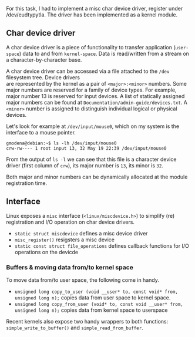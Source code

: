 
For this task, I had to implement a misc char device driver,
register under /dev/eudtypytla. The driver has been implemented as a
kernel module.

## Char device driver 

A char device driver is a piece of functionality to transfer application (`user-space`) data to and from `kernel-space`. Data is read/written from a stream on a character-by-character base.

A char device driver can be accessed via a file attached to the `/dev` filesystem tree. Device drivers	
are represented by the kernel as a pair of `<major>:<minor>` numbers. Some major numbers
are reserved for a family of device types. For example, major number 13 is reserved for input devices.
A list of statically assigned major numbers can be found at `Documentation/admin-guide/devices.txt`.
A `<minor>` number is assigned to distinguish individual logical or physical devices. 

Let's look for example at `/dev/input/mouse0`, which on my system is the interface to a mouse pointer.
```
gmodena@debian:~$ ls -lh /dev/input/mouse0
crw-rw---- 1 root input 13, 32 May 19 22:39 /dev/input/mouse0
```
From the output of `ls -l` we can see that this file is a character device driver (first column of `crw`),
its major number is `13`, its minor is `32`.

Both major and minor numbers can be dynamically allocated at the module registration time.

## Interface
Linux exposes a `misc` interface (`<linux/miscdevice.h>`) to simplify (re) registration and I/O operation on char device drivers. 

- `static struct miscdevice` defines a misc device driver 
- `misc_register()` resigsters a misc device 
- `static const struct file_operations` defines callback functions for I/O operations on  the devicde

### Buffers & moving data from/to kernel space
To move data from/to user space, the following come in handy.

- `unsigned long copy_to_user (void __user* to, const void* from, unsigned long n);` copies data from user space to kernel space.
- `unsigned long copy_from_user (void* to, const void __user* from, unsigned long n);` copies data from kernel space to userspace

Recent kernels also expose two handy wrappers to both functions: `simple_write_to_buffer()` and `simple_read_from_buffer`.